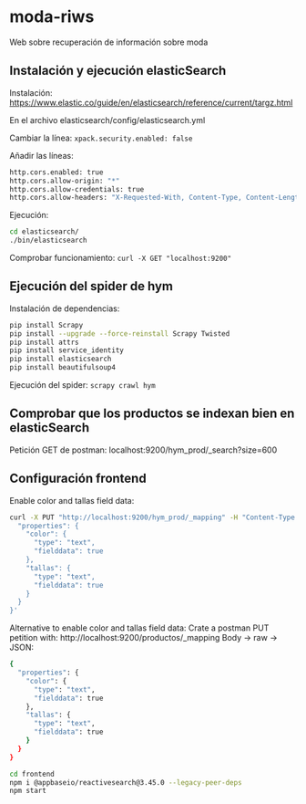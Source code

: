 # moda-riws
Web sobre recuperación de información sobre moda

## Instalación y ejecución elasticSearch

Instalación: https://www.elastic.co/guide/en/elasticsearch/reference/current/targz.html

En el archivo elasticsearch/config/elasticsearch.yml

Cambiar la línea:
`xpack.security.enabled: false`

Añadir las líneas:
```bash
http.cors.enabled: true
http.cors.allow-origin: "*"
http.cors.allow-credentials: true
http.cors.allow-headers: "X-Requested-With, Content-Type, Content-Length, Authorization"
```

Ejecución:
```bash
cd elasticsearch/
./bin/elasticsearch
```

Comprobar funcionamiento: `curl -X GET "localhost:9200"`

## Ejecución del spider de hym

Instalación de dependencias:
```bash
pip install Scrapy
pip install --upgrade --force-reinstall Scrapy Twisted
pip install attrs
pip install service_identity
pip install elasticsearch
pip install beautifulsoup4
```

Ejecución del spider: `scrapy crawl hym`

## Comprobar que los productos se indexan bien en elasticSearch

Petición GET de postman: localhost:9200/hym_prod/_search?size=600

## Configuración frontend
Enable color and tallas field data:
```bash
curl -X PUT "http://localhost:9200/hym_prod/_mapping" -H "Content-Type: application/json" -d '{
  "properties": {
    "color": {
      "type": "text",
      "fielddata": true
    },
    "tallas": {
      "type": "text",
      "fielddata": true
    }
  }
}'
```

Alternative to enable color and tallas field data:
Crate a postman PUT petition with:
http://localhost:9200/productos/_mapping
Body -> raw -> JSON:
```bash
{
  "properties": {
    "color": {
      "type": "text",
      "fielddata": true
    },
    "tallas": {
      "type": "text",
      "fielddata": true
    }
  }
}
```

```bash
cd frontend
npm i @appbaseio/reactivesearch@3.45.0 --legacy-peer-deps
npm start
```